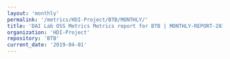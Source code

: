 ```yaml
---
layout: 'monthly'
permalink: '/metrics/HDI-Project/BTB/MONTHLY/'
title: 'DAI Lab OSS Metrics Metrics report for BTB | MONTHLY-REPORT-2019-04-01'
organization: 'HDI-Project'
repository: 'BTB'
current_date: '2019-04-01'
---
```

